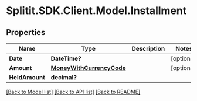 # Splitit.SDK.Client.Model.Installment
## Properties

Name | Type | Description | Notes
------------ | ------------- | ------------- | -------------
**Date** | **DateTime?** |  | [optional] 
**Amount** | [**MoneyWithCurrencyCode**](MoneyWithCurrencyCode.md) |  | [optional] 
**HeldAmount** | **decimal?** |  | 

[[Back to Model list]](../README.md#documentation-for-models) [[Back to API list]](../README.md#documentation-for-api-endpoints) [[Back to README]](../README.md)

